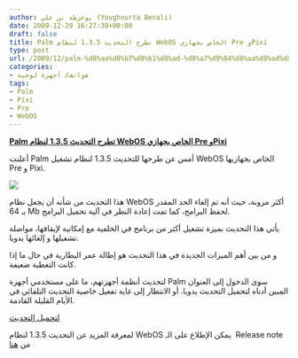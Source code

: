 ```yaml
---
author: يوغرطة بن علي (Youghourta Benali)
date: 2009-12-29 16:27:39+00:00
draft: false
title: Palm تطرح التحديث 1.3.5 لنظام WebOS الخاص بجهازي Pre وPixi
type: post
url: /2009/12/palm-%d8%aa%d8%b7%d8%b1%d8%ad-%d8%a7%d9%84%d8%aa%d8%ad%d8%af%d9%8a%d8%ab-1-3-5-%d9%84%d9%86%d8%b8%d8%a7%d9%85-webos-%d8%a7%d9%84%d8%ae%d8%a7%d8%b5-%d8%a8%d8%ac%d9%87%d8%a7%d8%b2%d9%8a-pre-%d9%88pixi/
categories:
- هواتف/ أجهزة لوحية
tags:
- Palm
- Pixi
- Pre
- WebOS
---
```


[**Palm تطرح التحديث 1.3.5 لنظام WebOS الخاص بجهازي Pre وPixi**](https://www.it-scoop.com/2009/12/palm-%d8%aa%d8%b7%d8%b1%d8%ad-%d8%a7%d9%84%d8%aa%d8%ad%d8%af%d9%8a%d8%ab-1-3-5-%d9%84%d9%86%d8%b8%d8%a7%d9%85-webos-%d8%a7%d9%84%d8%ae%d8%a7%d8%b5-%d8%a8%d8%ac%d9%87%d8%a7%d8%b2%d9%8a-pre-%d9%88pixi/)


أعلنت Palm أمس عن طرحها للتحديث 1.3.5 لنظام تشغيل WebOS الخاص بجهازيها Pre و Pixi.

[![](https://www.it-scoop.com/wp-content/uploads/2009/12/palm_pixi-300x248.jpg)
](https://www.it-scoop.com/2009/12/palm-%d8%aa%d8%b7%d8%b1%d8%ad-%d8%a7%d9%84%d8%aa%d8%ad%d8%af%d9%8a%d8%ab-1-3-5-%d9%84%d9%86%d8%b8%d8%a7%d9%85-webos-%d8%a7%d9%84%d8%ae%d8%a7%d8%b5-%d8%a8%d8%ac%d9%87%d8%a7%d8%b2%d9%8a-pre-%d9%88pixi/)

هذا التحديث من شأنه أن يجعل نظام WebOS أكثر مرونة، حيث أنه تم إلغاء الحد المقدر بـ 64 Mb لحفظ البرامج، كما تمت إعادة النظر في آلية تحميل البرامج.

يأتي هذا التحديث بميزة تشغيل أكثر من برنامج في الخلفية مع إمكانية لإيقافها، مواصلة تشغيلها و إلغائها يدويا.

و من بين أهم الميزات الجديدة في هذا التحديث هو إطالة عمر البطارية في حال ما إذا كانت التغطية ضعيفة.

لتحديث أنظمة أجهزتهم، ما على مستخدمي أجهزة Palm سوى الدخول إلى العنوان المبين أدناه لتحميل التحديث يدويا. أو الانتظار إلى غاية تفعيل خاصية التحديث التلقائي في الأيام القليلة القادمة.

[لتحميل التحديث](http://kb.palm.com/wps/portal/kb/na/pre/p100eww/sprint/solutions/article/50607_en.html)

لمعرفة المزيد عن التحديث 1.3.5 لنظام WebOS يمكن الإطلاع على الـ  Release note من [هنا](http://kb.palm.com/wps/portal/kb/na/pre/p100eww/sprint/solutions/article/50607_en.html#135)
